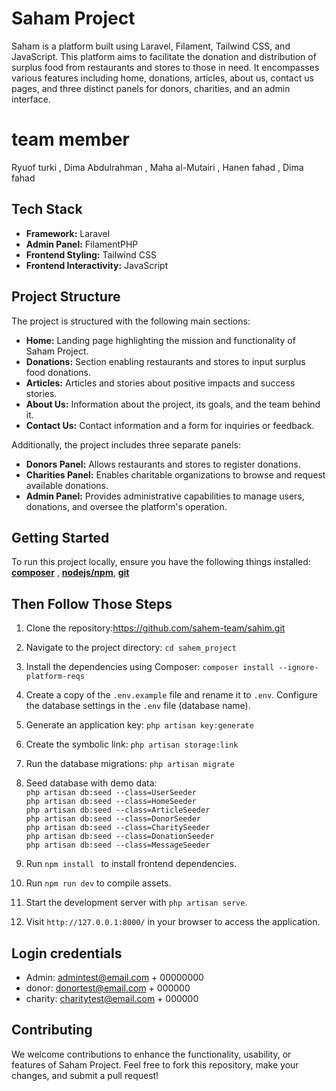 # Saham Project

Saham is a platform built using Laravel, Filament, Tailwind CSS, and JavaScript. This platform aims to facilitate the donation and distribution of surplus food from restaurants and stores to those in need. It encompasses various features including home, donations, articles, about us, contact us pages, and three distinct panels for donors, charities, and an admin interface.

# team member
Ryuof turki , Dima Abdulrahman , Maha al-Mutairi , Hanen fahad , Dima fahad

## Tech Stack

-   **Framework:** Laravel
-   **Admin Panel:** FilamentPHP
-   **Frontend Styling:** Tailwind CSS
-   **Frontend Interactivity:** JavaScript

## Project Structure

The project is structured with the following main sections:

-   **Home:** Landing page highlighting the mission and functionality of Saham Project.
-   **Donations:** Section enabling restaurants and stores to input surplus food donations.
-   **Articles:** Articles and stories about positive impacts and success stories.
-   **About Us:** Information about the project, its goals, and the team behind it.
-   **Contact Us:** Contact information and a form for inquiries or feedback.

Additionally, the project includes three separate panels:

-   **Donors Panel:** Allows restaurants and stores to register donations.
-   **Charities Panel:** Enables charitable organizations to browse and request available donations.
-   **Admin Panel:** Provides administrative capabilities to manage users, donations, and oversee the platform's operation.

## Getting Started

To run this project locally, ensure you have the following things installed: [**composer**](https://getcomposer.org/download/) , [**nodejs/npm**](https://nodejs.org/en/download), [**git**](https://git-scm.com/downloads)

## Then Follow Those Steps

1. Clone the repository:https://github.com/sahem-team/sahim.git

2. Navigate to the project directory: `cd sahem_project`

3. Install the dependencies using Composer: `composer install --ignore-platform-reqs`

4. Create a copy of the `.env.example` file and rename it to `.env`. Configure the database settings in the `.env` file (database name).

5. Generate an application key: `php artisan key:generate`

6. Create the symbolic link: `php artisan storage:link`

7. Run the database migrations: `php artisan migrate`

8. Seed database with demo data: <br>
   `php artisan db:seed --class=UserSeeder` <br>
   `php artisan db:seed --class=HomeSeeder` <br>
   `php artisan db:seed --class=ArticleSeeder` <br>
   `php artisan db:seed --class=DonorSeeder` <br>
   `php artisan db:seed --class=CharitySeeder` <br>
   `php artisan db:seed --class=DonationSeeder` <br>
   `php artisan db:seed --class=MessageSeeder` <br>

9. Run `npm install ` to install frontend dependencies.

10. Run `npm run dev` to compile assets.

11. Start the development server with `php artisan serve`.

12. Visit `http://127.0.0.1:8000/` in your browser to access the application.

## Login credentials
- Admin: admintest@email.com + 00000000
- donor: donortest@email.com + 000000
- charity: charitytest@email.com + 000000

## Contributing

We welcome contributions to enhance the functionality, usability, or features of Saham Project. Feel free to fork this repository, make your changes, and submit a pull request!
